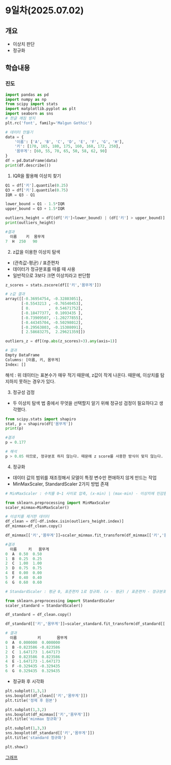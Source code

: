 # 9일차(2025.07.02)
## 개요
- 이상치 판단
- 정규화
## 학습내용
### 진도
```python
import pandas as pd
import numpy as np
from scipy import stats
import matplotlib.pyplot as plt
import seaborn as sns
# 한글 깨짐 방지
plt.rc('font', family='Malgun Gothic')

# 데이터 만들기
data = {
    '이름': ['A', 'B', 'C', 'D', 'E', 'F', 'G', 'H'],
    '키': [170, 165, 180, 175, 160, 168, 172, 250], 
    '몸무게': [60, 55, 70, 65, 50, 58, 62, 90]
}
df = pd.DataFrame(data)
print(df.describe())
```
1. IQR을 활용해 이상치 찾기
```python
Q1 = df['키'].quantile(0.25)
Q3 = df['키'].quantile(0.75)
IQR = Q3 - Q1

lower_bound = Q1 - 1.5*IQR
upper_bound = Q3 + 1.5*IQR

outliers_height = df[(df['키']<lower_bound) | (df['키'] > upper_bound)]
print(outliers_height)

#결과
  이름    키  몸무게
7  H  250   90
```
2. z값을 이용한 이상치 탐색
- (관측값-평균) / 표준편차
- 데이터가 정규분포를 따를 때 사용
- 일반적으로 3보다 크면 이상치라고 판단함
```python
z_scores = stats.zscore(df[['키','몸무게']])

# z값 결과
array([[-0.36954754, -0.32803051],
       [-0.5543213 , -0.76540453],
       [ 0.        ,  0.54671752],
       [-0.18477377,  0.1093435 ],
       [-0.73909507, -1.20277855],
       [-0.44345704, -0.50298012],
       [-0.29563803, -0.15308091],
       [ 2.58683275,  2.29621359]])
```
```python
outliers_z = df[(np.abs(z_scores)>3).any(axis=1)]

# 결과
Empty DataFrame
Columns: [이름, 키, 몸무게]
Index: []
```
해석 : 위 데이터는 표본수가 매우 적기 때문에, z값이 작게 나온다. 때문에, 이상치를 탐지하지 못하는 경우가 있다.

3. 정규성 검정
- 두 이상치 탐색 법 중에서 무엇을 선택할지 알기 위해 정규성 검정이 필요하다고 생각했다.

```python
from scipy.stats import shapiro
stat, p = shapiro(df['몸무게'])
print(p)

#결과
p = 0.177

# 해석
p > 0.05 이므로, 정규분포 하지 않는다. 때문에 z score를 사용한 방식이 맞지 않는다.
```
4. 정규화
- 데이터 값의 범위를 재조정해서 모델이 특정 변수만 편애하지 않게 만드는 작업
- MinMaxScaler, StandardScaler 2가지 방법 존재
```python
# MinMaxScaler : 수치를 0~1 사이로 압축, (x-min) | (max-min) - 이상치에 민감함

from sklearn.preprocessing import MinMaxScaler
scaler_minmax=MinMaxScaler()

# 이상치를 제거한 데이터
df_clean = df[~df.index.isin(outliers_height.index)]
df_minmax=df_clean.copy()

df_minmax[['키','몸무게']]=scaler_minmax.fit_transform(df_minmax[['키','몸무게']])

#결과
  이름     키   몸무게
0  A  0.50  0.50
1  B  0.25  0.25
2  C  1.00  1.00
3  D  0.75  0.75
4  E  0.00  0.00
5  F  0.40  0.40
6  G  0.60  0.60
```
```python
# StandardScaler : 평균 0, 표준편차 1로 정규화. (x - 평균) / 표준편차 - 정규분포 아니면 사용 x

from sklearn.preprocessing import StandardScaler
scaler_standard = StandardScaler()

df_standard = df_clean.copy()

df_standard[['키','몸무게']]=scaler_standard.fit_transform(df_standard[['키','몸무게']])

# 결과
  이름         키       몸무게
0  A  0.000000  0.000000
1  B -0.823586 -0.823586
2  C  1.647173  1.647173
3  D  0.823586  0.823586
4  E -1.647173 -1.647173
5  F -0.329435 -0.329435
6  G  0.329435  0.329435
```
- 정규화 후 시각화
```python
plt.subplot(1,3,1)
sns.boxplot(df_clean[['키','몸무게']])
plt.title('정제 후 원본')

plt.subplot(1,3,2)
sns.boxplot(df_minmax[['키','몸무게']])
plt.title('minmax 정규화')

plt.subplot(1,3,3)
sns.boxplot(df_standard[['키','몸무게']])
plt.title('standard 정규화')

plt.show()
```
[그래프](ex1.png)
